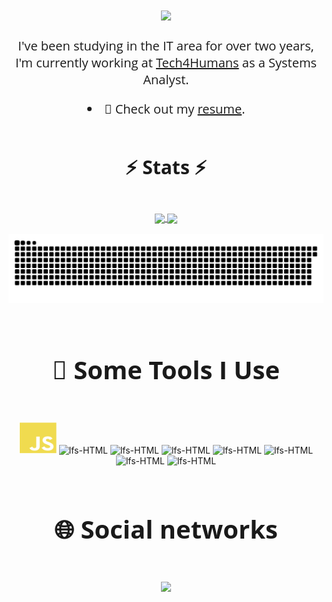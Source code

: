 <h1 align="center">
  <a href="https://git.io/typing-svg">
    <img src="https://readme-typing-svg.herokuapp.com/?lines=Hey+guys!+👋;+My+name+is+Luiz+Felipe;&center=true&size=30">
  </a>
</h1>

  <div style= "font-family:'Open Sans'; font-size:20px" align="center">
 <p>I've been studying in the IT area for over two years, I'm currently working at <a href="https://www.tech4h.com.br/" target="_blank">Tech4Humans</a> as a Systems Analyst.</p>
  <li>📙 Check out my <a href="https://resume-current.web.app/">resume</a>.</li>
  </div>
 <br>
  
  <h2 align="center" style= "font-family:'Open Sans'; font-size:30px">⚡ Stats ⚡</h2>
  <br>
  <div align="center">
    <a href="https://github.com/LuizFelipedeSouza95">
      <img align="center" src="https://github-readme-stats.vercel.app/api/top-langs/?username=luizfelipedesouza95&layout=compact&theme=dark" />
    </a>
    <a href="https://github.com/LuizFelipedeSouza95">
      <img align="center" src="https://github-readme-stats.vercel.app/api?username=luizfelipedesouza95&count_private=true&show_icons=true&theme=dark" />
    </a>
  </div>
  <!-- https://github.com/luizfelipedesouza95/github-readme-stats -->

  <!--     <img height="180em"  align="center" src="https://github-readme-streak-stats.herokuapp.com/?user=luizfelipedesouza95&layout=compact&langs_count=7&theme=react"/>
      <img height="180em"  align="center" src="https://github-profile-summary-cards.vercel.app/api/cards/profile-details?username=luizfelipedesouza95" /> -->

  <br>

  <!-- <h2>🐍 Snake eating my contribution 🐍</h2> -->
  <div align="center" style= "font-family:'Open Sans'; font-size:20px">
  <img src="https://raw.githubusercontent.com/luizfelipedesouza95/luizfelipedesouza95/output/github-contribution-grid-snake.svg#gh-dark-mode-only" />
  </div>
  <br>

  <h3 style= "font-family:'Open Sans'; font-size:40px" align="center">🚀 Some Tools I Use </h1>
  <div align="center"><br>
    <img alt="lfs-Js" height="50" width="60" src="https://raw.githubusercontent.com/devicons/devicon/master/icons/javascript/javascript-plain.svg">
    <img alt="lfs-HTML" height="50" width="60" src="https://cdn.jsdelivr.net/gh/devicons/devicon/icons/html5/html5-plain-wordmark.svg" />
    <img alt="lfs-HTML" height="50" width="60" src="https://cdn.jsdelivr.net/gh/devicons/devicon/icons/bootstrap/bootstrap-original-wordmark.svg" />
    <img alt="lfs-HTML" height="50" width="65" src="https://cdn.jsdelivr.net/gh/devicons/devicon/icons/nodejs/nodejs-original-wordmark.svg" />
    <img alt="lfs-HTML" height="50" width="65" src="https://cdn.jsdelivr.net/gh/devicons/devicon/icons/git/git-plain-wordmark.svg" />
    <img alt="lfs-HTML" height="50" width="65" src="https://cdn.jsdelivr.net/gh/devicons/devicon/icons/mysql/mysql-original-wordmark.svg" />
    <img alt="lfs-HTML" height="50" width="65" src="https://cdn.jsdelivr.net/gh/devicons/devicon/icons/css3/css3-plain-wordmark.svg" />
    <img alt="lfs-HTML" height="50" width="65" src="https://cdn.jsdelivr.net/gh/devicons/devicon/icons/typescript/typescript-original.svg" />
  </div>
  <br>

  <h3 style= "font-family:'Open Sans'; font-size:40px" align="center">🌐 Social networks</h1>
  <div align="center"><br>
    <!-- <a href="https://instagram.com/luizfelipedesouza95" target="_blank"><img src="https://img.shields.io/badge/-Instagram-%23E4405F?style=for-the-badge&logo=instagram&logoColor=white" target="_blank"></a> -->
    <a href="https://www.linkedin.com/in/luizfelipedesouza95/" target="_blank"><img src="https://img.shields.io/badge/-LinkedIn-%230077B5?style=for-the-badge&logo=linkedin&logoColor=white" target="_blank"></a>   
  </div> 
